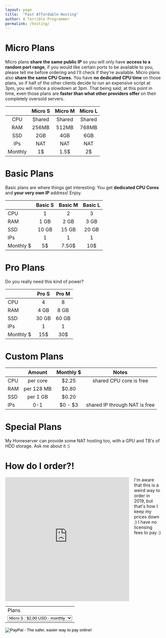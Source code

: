 ```yaml
---
layout: page
title:  "Fast Affordable Hosting"
author: A Terrible Programmer
permalink: /hosting/
---
```


# Micro Plans
Micro plans **share the same public IP** so you will only have **access to a random port range**, if you would like certain ports to be available to you, please tell me before ordering and I'll check if they're available.
Micro plans also **share the same CPU Cores.** You have **no dedicated CPU time** on those plans, so if half of the other clients decide to run an expensive script at 3pm, you will notice a slowdown at 3pm. That being said, at this point in time, even those plans are **faster than what other providers offer** on their completely oversold servers.

|       	| Micro S 	| Micro M 	| Micro L 	|
|:-----:	|:-------:	|:-------:	|:-------:	|
| CPU   	|  Shared 	|  Shared 	|  Shared 	|
| RAM   	|  256MB  	|  512MB  	|  768MB  	|
| SSD   	|   2GB   	|   4GB   	|   6GB  	|
| IPs   	|   NAT   	|   NAT   	|   NAT   	|
| Monthly   |   1$  	|  1.5$  	|    2$   	|

# Basic Plans
Basic plans are where things get interesting: You get **dedicated CPU Cores** and **your very own IP** address! Enjoy.

|              | Basic S         | Basic M       |  Basic L       | 
|:-------------| :-------------: |:-------------:| :-------------:|
|CPU           | 1               | 2             | 3              |
|RAM| 1 GB | 2 GB      |   3 GB | 
|SSD | 10 GB |15 GB | 20 GB | 
|IPs | 1 | 1  |1|
|Monthly $ | 5$ | 7.50$  | 10$| 

# Pro Plans
Do you really need this kind of power?

| | Pro S        | Pro M |
|:-------------| :-------------: |:-------------:| 
|CPU | 4 | 8 |
|RAM| 4 GB | 8 GB | 
|SSD | 30 GB | 60 GB | 
|IPs | 1 | 1  |
|Monthly $ | 15$ | 30$  |

# Custom Plans


| | Amount        | Monthly $ | Notes |
|:-------------| :-------------: |:-------------:| :-------------:| 
|CPU | per core | $2.25 | shared CPU core is free|
|RAM| per 128 MB | $0.80 | |
|SSD | per 1 GB | $0.20 | |
|IPs | 0-1 | $0 - $3  | shared IP through NAT is free |



# Special Plans

My Homeserver can provide some NAT hosting too, with a GPU and TB's of HDD storage. Ask me about it :)

# How do I order?!

<div>
<div style="float: left; padding-right: 1rem; clear: right"><iframe src="https://discordapp.com/widget?id=599543436865044513&theme=dark" width="400" height="400" allowtransparency="true" frameborder="0"></iframe></div>
<div style="float: left; padding-right: 1rem; clear: right" class="paypal">
<form action="https://www.paypal.com/cgi-bin/webscr" method="post" target="_top">
<input type="hidden" name="cmd" value="_s-xclick">
<input type="hidden" name="hosted_button_id" value="437BZV8CNDPZL">
<table>
<tr><td><input type="hidden" name="on0" value="Plans">Plans</td></tr><tr><td><select name="os0">
	<option value="Micro S">Micro S : $2,00 USD - monthly</option>
	<option value="Micro M">Micro M : $3,00 USD - monthly</option>
	<option value="Micro L">Micro L : $4,00 USD - monthly</option>
	<option value="Basic S">Basic S : $5,00 USD - monthly</option>
	<option value="Basic M">Basic M : $8,00 USD - monthly</option>
	<option value="Basic L">Basic L : $10,00 USD - monthly</option>
	<option value="Pro S">Pro S : $15,00 USD - monthly</option>
	<option value="Pro M">Pro M : $30,00 USD - monthly</option>
</select> </td></tr>
</table>
<input type="hidden" name="currency_code" value="USD">
<input type="image" src="https://www.paypalobjects.com/en_US/AT/i/btn/btn_subscribeCC_LG.gif" border="0" name="submit" alt="PayPal - The safer, easier way to pay online!">
</form>
</div>
</div>
<div>
I'm aware that this is a weird way to order in 2019, but that's how I keep my prices down :) 
I have no licensing fees to pay :)
</div>